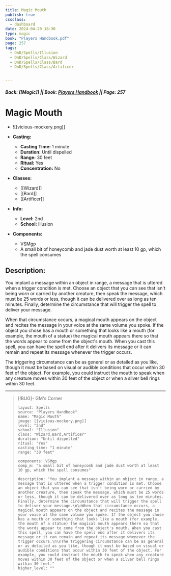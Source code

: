 ```yaml
---
title: Magic Mouth
publish: true
cssclass:
  - dashboard
date: 2024-04-20 18:30
type: magic
book: "Players Handbook.pdf"
page: 257
tags:
  - DnD/Spells/Illusion
  - DnD/Spells/Class/Wizard
  - DnD/Spells/Class/Bard
  - DnD/Spells/Class/Artificer


---
```


##### Back: [[Magic]] || Book: [Players Handbook](https://drive.google.com/drive/folders/1O5bhpYizcIT5xxAoLOuzCRht_PVS7VSG?usp=sharing) || Page: 257

# Magic Mouth
- ![[vicious-mockery.png]]
- **Casting:**
    - **Casting Time:** 1 minute
    - **Duration:** Until dispelled
    - **Range:** 30 feet
    - **Ritual:** Yes
    - **Concentration:** No
- **Classes:**
    - [[Wizard]]
    - [[Bard]]
    - [[Artificer]]

- **Info:**
    - **Level:** 2nd
    - **School:** Illusion
- **Components:**
    - VSMgp
    - A small bit of honeycomb and jade dust worth at least 10 gp, which the spell consumes

## Description:
You implant a message within an object in range, a message that is uttered when a trigger condition is met. Choose an object that you can see that isn't being worn or carried by another creature, then speak the message, which must be 25 words or less, though it can be delivered over as long as ten minutes. Finally, determine the circumstance that will trigger the spell to deliver your message.

When that circumstance occurs, a magical mouth appears on the object and recites the message in your voice at the same volume you spoke. If the object you chose has a mouth or something that looks like a mouth (for example, the mouth of a statue) the magical mouth appears there so that the words appear to come from the object's mouth. When you cast this spell, you can have the spell end after it delivers its message or it can remain and repeat its message whenever the trigger occurs.

The triggering circumstance can be as general or as detailed as you like, though it must be based on visual or audible conditions that occur within 30 feet of the object. For example, you could instruct the mouth to speak when any creature moves within 30 feet of the object or when a silver bell rings within 30 feet.



---

> [!BUG]- GM's Corner
>
> ```statblock
> layout: Spells
> source: "Players Handbook"
> name: "Magic Mouth"
> image: [[vicious-mockery.png]]
> level: "2nd"
> school: "Illusion"
> class: "Wizard,Bard,Artificer"
> duration: "Until dispelled"
> ritual: "Yes"
> casting_time: "1 minute"
> range: "30 feet"
>
> components: VSMgp
> comp_m: "a small bit of honeycomb and jade dust worth at least 10 gp, which the spell consumes"
>
> description: "You implant a message within an object in range, a message that is uttered when a trigger condition is met. Choose an object that you can see that isn't being worn or carried by another creature, then speak the message, which must be 25 words or less, though it can be delivered over as long as ten minutes. Finally, determine the circumstance that will trigger the spell to deliver your message.\n\nWhen that circumstance occurs, a magical mouth appears on the object and recites the message in your voice at the same volume you spoke. If the object you chose has a mouth or something that looks like a mouth (for example, the mouth of a statue) the magical mouth appears there so that the words appear to come from the object's mouth. When you cast this spell, you can have the spell end after it delivers its message or it can remain and repeat its message whenever the trigger occurs.\n\nThe triggering circumstance can be as general or as detailed as you like, though it must be based on visual or audible conditions that occur within 30 feet of the object. For example, you could instruct the mouth to speak when any creature moves within 30 feet of the object or when a silver bell rings within 30 feet."
> higher_level: ""
> ```
